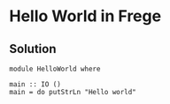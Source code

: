 # Hello World in Frege

## Solution

```Frege
module HelloWorld where

main :: IO ()
main = do putStrLn "Hello world"
```